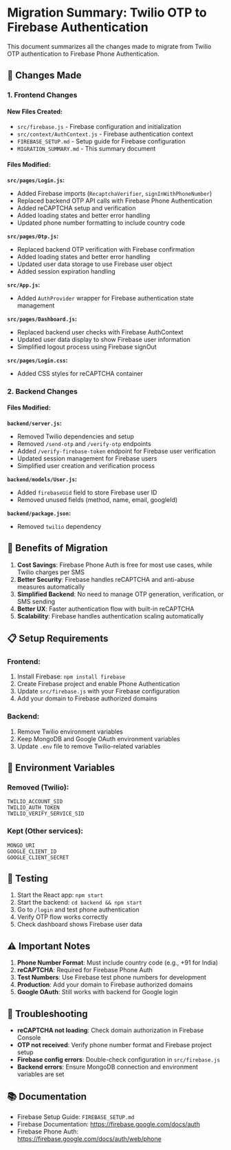 # Migration Summary: Twilio OTP to Firebase Authentication

This document summarizes all the changes made to migrate from Twilio OTP authentication to Firebase Phone Authentication.

## 🔄 Changes Made

### 1. Frontend Changes

#### New Files Created:
- `src/firebase.js` - Firebase configuration and initialization
- `src/context/AuthContext.js` - Firebase authentication context
- `FIREBASE_SETUP.md` - Setup guide for Firebase configuration
- `MIGRATION_SUMMARY.md` - This summary document

#### Files Modified:

**`src/pages/Login.js`:**
- Added Firebase imports (`RecaptchaVerifier`, `signInWithPhoneNumber`)
- Replaced backend OTP API calls with Firebase Phone Authentication
- Added reCAPTCHA setup and verification
- Added loading states and better error handling
- Updated phone number formatting to include country code

**`src/pages/Otp.js`:**
- Replaced backend OTP verification with Firebase confirmation
- Added loading states and better error handling
- Updated user data storage to use Firebase user object
- Added session expiration handling

**`src/App.js`:**
- Added `AuthProvider` wrapper for Firebase authentication state management

**`src/pages/Dashboard.js`:**
- Replaced backend user checks with Firebase AuthContext
- Updated user data display to show Firebase user information
- Simplified logout process using Firebase signOut

**`src/pages/Login.css`:**
- Added CSS styles for reCAPTCHA container

### 2. Backend Changes

#### Files Modified:

**`backend/server.js`:**
- Removed Twilio dependencies and setup
- Removed `/send-otp` and `/verify-otp` endpoints
- Added `/verify-firebase-token` endpoint for Firebase user verification
- Updated session management for Firebase users
- Simplified user creation and verification process

**`backend/models/User.js`:**
- Added `firebaseUid` field to store Firebase user ID
- Removed unused fields (method, name, email, googleId)

**`backend/package.json`:**
- Removed `twilio` dependency

## 🚀 Benefits of Migration

1. **Cost Savings**: Firebase Phone Auth is free for most use cases, while Twilio charges per SMS
2. **Better Security**: Firebase handles reCAPTCHA and anti-abuse measures automatically
3. **Simplified Backend**: No need to manage OTP generation, verification, or SMS sending
4. **Better UX**: Faster authentication flow with built-in reCAPTCHA
5. **Scalability**: Firebase handles authentication scaling automatically

## 📋 Setup Requirements

### Frontend:
1. Install Firebase: `npm install firebase`
2. Create Firebase project and enable Phone Authentication
3. Update `src/firebase.js` with your Firebase configuration
4. Add your domain to Firebase authorized domains

### Backend:
1. Remove Twilio environment variables
2. Keep MongoDB and Google OAuth environment variables
3. Update `.env` file to remove Twilio-related variables

## 🔧 Environment Variables

### Removed (Twilio):
```
TWILIO_ACCOUNT_SID
TWILIO_AUTH_TOKEN
TWILIO_VERIFY_SERVICE_SID
```

### Kept (Other services):
```
MONGO_URI
GOOGLE_CLIENT_ID
GOOGLE_CLIENT_SECRET
```

## 🧪 Testing

1. Start the React app: `npm start`
2. Start the backend: `cd backend && npm start`
3. Go to `/login` and test phone authentication
4. Verify OTP flow works correctly
5. Check dashboard shows Firebase user data

## ⚠️ Important Notes

1. **Phone Number Format**: Must include country code (e.g., +91 for India)
2. **reCAPTCHA**: Required for Firebase Phone Auth
3. **Test Numbers**: Use Firebase test phone numbers for development
4. **Production**: Add your domain to Firebase authorized domains
5. **Google OAuth**: Still works with backend for Google login

## 🐛 Troubleshooting

- **reCAPTCHA not loading**: Check domain authorization in Firebase Console
- **OTP not received**: Verify phone number format and Firebase project setup
- **Firebase config errors**: Double-check configuration in `src/firebase.js`
- **Backend errors**: Ensure MongoDB connection and environment variables are set

## 📚 Documentation

- Firebase Setup Guide: `FIREBASE_SETUP.md`
- Firebase Documentation: https://firebase.google.com/docs/auth
- Firebase Phone Auth: https://firebase.google.com/docs/auth/web/phone 